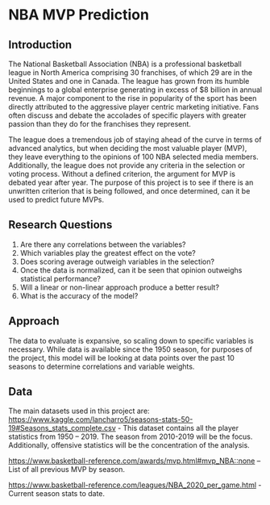 # NBA MVP Prediction  

## Introduction
The National Basketball Association (NBA) is a professional basketball league in North America comprising 30 franchises, of which 29 are in the United States and one in Canada. The league has grown from its humble beginnings to a global enterprise generating in excess of $8 billion in annual revenue. A major component to the rise in popularity of the sport has been directly attributed to the aggressive player centric marketing initiative. Fans often discuss and debate the accolades of specific players with greater passion than they do for the franchises they represent. 

The league does a tremendous job of staying ahead of the curve in terms of advanced analytics, but when deciding the most valuable player (MVP), they leave everything to the opinions of 100 NBA selected media members. Additionally, the league does not provide any criteria in the selection or voting process. Without a defined criterion, the argument for MVP is debated year after year. The purpose of this project is to see if there is an unwritten criterion that is being followed, and once determined, can it be used to predict future MVPs.

## Research Questions
1.	Are there any correlations between the variables?
2.	Which variables play the greatest effect on the vote?
3.	Does scoring average outweigh variables in the selection?
4.	Once the data is normalized, can it be seen that opinion outweighs statistical performance?
5.	Will a linear or non-linear approach produce a better result?
6.	What is the accuracy of the model? 

## Approach
The data to evaluate is expansive, so scaling down to specific variables is necessary. While data is available since the 1950 season, for purposes of the project, this model will be looking at data points over the past 10 seasons to determine correlations and variable weights.

## Data
The main datasets used in this project are: 
https://www.kaggle.com/lancharro5/seasons-stats-50-19#Seasons_stats_complete.csv - This dataset contains all the player statistics from 1950 – 2019. The season from 2010-2019 will be the focus. Additionally, offensive statistics will be the concentration of the analysis.

https://www.basketball-reference.com/awards/mvp.html#mvp_NBA::none – List of all previous MVP by season.

https://www.basketball-reference.com/leagues/NBA_2020_per_game.html - Current season stats to date.
